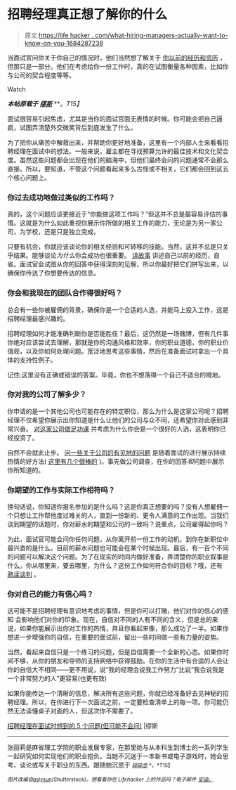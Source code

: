 # 招聘经理真正想了解你的什么

> 原文:[https://life hacker . com/what-hiring-managers-actually-want-to-know-on-you-1684287238](https://lifehacker.com/what-hiring-managers-actually-want-to-know-about-you-1684287238)

当面试官问你关于你自己的情况时，他们当然想了解关于 [你以前的经历和资历](https://lifehacker.com/what-the-people-reading-your-resume-wish-you-knew-1680315298) ，但那只是一部分。他们在考虑给你一份工作时，真的在试图衡量各种因素，比如你与公司的契合程度等等。

Watch

***本帖原载于*** [***缪斯***](https://www.themuse.com/advice/5-questions-hiring-managers-think-during-interviews-but-might-not-ask) ***。*T15】**

面试很容易引起焦虑，尤其是当你的面试官面无表情的时候。你可能会把自己逼疯，试图弄清楚外交微笑背后到底发生了什么。

为了把你从痛苦中解救出来，并帮助你更好地准备，这里有一个内部人士来看看招聘经理在面试中的想法。一般来说，雇主都在寻找预算允许的最佳技术和文化契合度。虽然这些问题都会出现在他们的脑海中，但他们最终会问的问题通常不会那么直接。所以，要知道，不管这个问题看起来多么古怪或不相关，它们都会回到这五个核心问题上。

### 你过去成功地做过类似的工作吗？

真的，这个问题应该更接近于“你能做这项工作吗？”但这并不总是最容易评估的事情。这就是为什么如此重视你展示你所做的相关工作的能力，无论是为另一家公司，为学校，还是只是独立完成。

只要有机会，你就应该谈论你的相关经验和可转移的技能。当然，这并不总是只关乎结果。能够谈论*为什么*你会成功也很重要。 [讲故事](https://www.themuse.com/advice/the-interview-technique-you-should-be-using?ref=autocomplete) 讲述自己以前的经历，自省。面试官会试图从你的回答中获得深刻的见解，所以你最好把它们拼写出来，以确保你传达了你想要传达的信息。

### 你会和我现在的团队合作得很好吗？

总会有一些你被雇佣的背景，确保你是一个合适的人选，并能马上投入工作，这是招聘经理最感兴趣的。

招聘经理如何才能准确判断你是否能胜任？最后，这仍然是一场赌博，但有几件事你绝对应该尝试去理解，那就是你的沟通风格和效率，你的职业道德，你的职业价值观，以及你如何处理问题。宽泛地思考这些事情，然后在准备面试时拿出一个具体的支持性例子。

记住:这里没有正确或错误的答案。毕竟，你也不想落得一个自己不适合的境地。

### 你对我的公司了解多少？

你申请的是一个其他公司也可能存在的特定职位，那么为什么是这家公司呢？招聘经理不仅希望你展示出你知道是什么让他们的公司与众不同，还希望你对此感到非常兴奋。 [对这家公司做足功课](https://www.themuse.com/advice/the-ultimate-guide-to-researching-a-company-preinterview) 并考虑为什么你会是一个很好的人选，这表明你已经投资了。

自然不会就此止步。 [问一些关于公司的有见地的问题](https://lifehacker.com/the-five-best-questions-a-job-candidate-can-ask-1599296074) 是随着面试的进行展示持续热情的好方法( [这里有几个很棒的](https://www.themuse.com/advice/7-interview-questions-that-will-blow-hiring-managers-away?ref=autocomplete) )。事先做公司调查，在你的回答*和*问题中展示你所知道的。

### 你期望的工作与实际工作相符吗？

换句话说，你知道你报名参加的是什么吗？这是你真正想要的吗？没有人想雇佣一个只想让工作帮他度过难关的人，直到一份新的、更令人满意的工作出现。当我们谈到期望的话题时，你对薪水的期望和公司的一致吗？说重点，公司雇得起你吗？

为此，面试官可能会问你任何问题，从你离开前一份工作的动机，到你在新职位中最兴奋的是什么。目前的薪水问题也可能会在某个时候出现。最后，有一百个不同的问题可以解决这个问题。为了在现实的时间内做好准备，弄清楚你的职业叙事是什么。你从哪里来，要去哪里，为什么？这份工作如何符合你的目标？哦，还有 [熟读谈判](https://www.themuse.com/tags/negotiation) 。

### 你对自己的能力有信心吗？

这可能不是招聘经理有意识地考虑的事情，但是你可以打赌，他们对你的信心的感知 会影响他们对你的印象。现在，自信对不同的人有不同的含义，但是总的来说，如果你能展示出你对工作的热情，并且你看起来像，那么成功了一半。如果你想进一步增强你的自信，在重要的面试前，留出一些时间做一些有力量的姿势。

当然，看起来自信只是一个练习的问题，但是自信需要一个全新的心态。如果你时间不够，从你的朋友和导师的支持网络中获得鼓励。在你的生活中有合适的人会让你的自信大不相同——更不用说，说“我的经理会说我工作努力”比说“我会说我是一个非常努力的人”更容易(也更有效)

如果你能传达一个清晰的信息，解决所有这些问题，你就已经准备好去见神秘的招聘经理。所以，在你进行下一次面试之前，一定要检查清单上的每一项。你可能仍然无法读懂桌子对面的人，但这次你不需要了。

[招聘经理在面试时想到的 5 个问题(但可能不会问)](https://www.themuse.com/advice/5-questions-hiring-managers-think-during-interviews-but-might-not-ask) |缪斯

* * *

张丽莉是麻省理工学院的职业发展专家，在那里她与从本科生到博士的一系列学生一起研究如何实现他们的职业抱负。当她不沉迷于一本新书或电子游戏时，她会思考、谈论或写关于职业的东西。跟随她沉思于 [<small>*碎碎念*</small>](https://twitter.com/lzhng) <small>*。*T15】</small>

*<small>图片改编自</small>*[*<small>aslysun</small>*](http://www.shutterstock.com/pic-143900503/stock-vector-human-resource-concept-magnifying-glass-searching-people.html)*<small>(Shutterstock)。想看看你在 Lifehacker 上的作品吗？电子邮件</small>* [*<small>安迪。</small>*](mailto:andy@lifehacker.com)